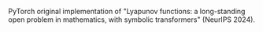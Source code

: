 PyTorch original implementation of "Lyapunov functions: a long-standing open problem in mathematics, with symbolic transformers" (NeurIPS 2024).

